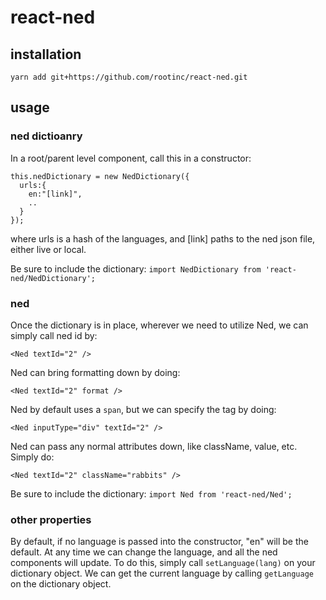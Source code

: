 # react-ned

## installation
`yarn add git+https://github.com/rootinc/react-ned.git`

## usage

### ned dictioanry
In a root/parent level component, call this in a constructor:
```
this.nedDictionary = new NedDictionary({
  urls:{
    en:"[link]",
    ..
  }
});
```
where urls is a hash of the languages, and [link] paths to the ned json file, either live or local.

Be sure to include the dictionary:
`import NedDictionary from 'react-ned/NedDictionary';`

### ned

Once the dictionary is in place, wherever we need to utilize Ned, we can simply call ned id by:
```
<Ned textId="2" />
```

Ned can bring formatting down by doing:
```
<Ned textId="2" format />
```

Ned by default uses a `span`, but we can specify the tag by doing:
```
<Ned inputType="div" textId="2" />
```

Ned can pass any normal attributes down, like className, value, etc.  Simply do:
```
<Ned textId="2" className="rabbits" />
```

Be sure to include the dictionary:
`import Ned from 'react-ned/Ned';`

### other properties

By default, if no language is passed into the constructor, "en" will be the default.  At any time we can change the language, and all the ned components will update. To do this, simply call `setLanguage(lang)` on your dictionary object.  We can get the current language by calling `getLanguage` on the dictionary object.